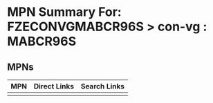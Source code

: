 



# MPN Summary For: FZECONVGMABCR96S > con-vg : MABCR96S

## MPNs
  

|MPN|Direct Links|Search Links|
| :--- | :--- | :--- |
||||
